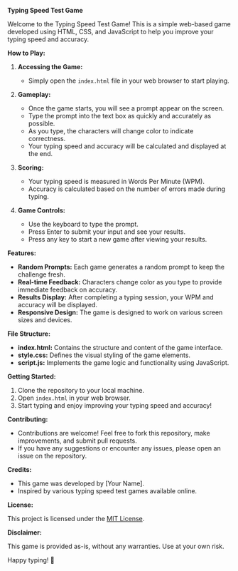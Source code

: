 **Typing Speed Test Game**

Welcome to the Typing Speed Test Game! This is a simple web-based game developed using HTML, CSS, and JavaScript to help you improve your typing speed and accuracy.

**How to Play:**

1. **Accessing the Game:**
   - Simply open the `index.html` file in your web browser to start playing.

2. **Gameplay:**
   - Once the game starts, you will see a prompt appear on the screen.
   - Type the prompt into the text box as quickly and accurately as possible.
   - As you type, the characters will change color to indicate correctness.
   - Your typing speed and accuracy will be calculated and displayed at the end.

3. **Scoring:**
   - Your typing speed is measured in Words Per Minute (WPM).
   - Accuracy is calculated based on the number of errors made during typing.

4. **Game Controls:**
   - Use the keyboard to type the prompt.
   - Press Enter to submit your input and see your results.
   - Press any key to start a new game after viewing your results.

**Features:**

- **Random Prompts:** Each game generates a random prompt to keep the challenge fresh.
- **Real-time Feedback:** Characters change color as you type to provide immediate feedback on accuracy.
- **Results Display:** After completing a typing session, your WPM and accuracy will be displayed.
- **Responsive Design:** The game is designed to work on various screen sizes and devices.

**File Structure:**

- **index.html:** Contains the structure and content of the game interface.
- **style.css:** Defines the visual styling of the game elements.
- **script.js:** Implements the game logic and functionality using JavaScript.

**Getting Started:**

1. Clone the repository to your local machine.
2. Open `index.html` in your web browser.
3. Start typing and enjoy improving your typing speed and accuracy!

**Contributing:**

- Contributions are welcome! Feel free to fork this repository, make improvements, and submit pull requests.
- If you have any suggestions or encounter any issues, please open an issue on the repository.

**Credits:**

- This game was developed by [Your Name].
- Inspired by various typing speed test games available online.

**License:**

This project is licensed under the [MIT License](LICENSE).

**Disclaimer:**

This game is provided as-is, without any warranties. Use at your own risk.

Happy typing! 🚀
